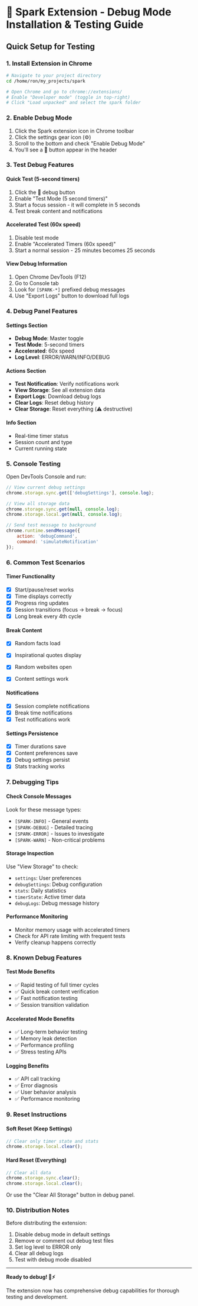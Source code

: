# 🧪 Spark Extension - Debug Mode Installation & Testing Guide

## Quick Setup for Testing

### 1. Install Extension in Chrome
```bash
# Navigate to your project directory
cd /home/ron/my_projects/spark

# Open Chrome and go to chrome://extensions/
# Enable "Developer mode" (toggle in top-right)
# Click "Load unpacked" and select the spark folder
```

### 2. Enable Debug Mode
1. Click the Spark extension icon in Chrome toolbar
2. Click the settings gear icon (⚙️)
3. Scroll to the bottom and check "Enable Debug Mode"
4. You'll see a 🧪 button appear in the header

### 3. Test Debug Features

#### Quick Test (5-second timers)
1. Click the 🧪 debug button
2. Enable "Test Mode (5 second timers)"
3. Start a focus session - it will complete in 5 seconds
4. Test break content and notifications

#### Accelerated Test (60x speed)
1. Disable test mode
2. Enable "Accelerated Timers (60x speed)"
3. Start a normal session - 25 minutes becomes 25 seconds

#### View Debug Information
1. Open Chrome DevTools (F12)
2. Go to Console tab
3. Look for `[SPARK-*]` prefixed debug messages
4. Use "Export Logs" button to download full logs

### 4. Debug Panel Features

#### Settings Section
- **Debug Mode**: Master toggle
- **Test Mode**: 5-second timers
- **Accelerated**: 60x speed
- **Log Level**: ERROR/WARN/INFO/DEBUG

#### Actions Section
- **Test Notification**: Verify notifications work
- **View Storage**: See all extension data
- **Export Logs**: Download debug logs
- **Clear Logs**: Reset debug history
- **Clear Storage**: Reset everything (⚠️ destructive)

#### Info Section
- Real-time timer status
- Session count and type
- Current running state

### 5. Console Testing

Open DevTools Console and run:
```javascript
// View current debug settings
chrome.storage.sync.get(['debugSettings'], console.log);

// View all storage data
chrome.storage.sync.get(null, console.log);
chrome.storage.local.get(null, console.log);

// Send test message to background
chrome.runtime.sendMessage({
    action: 'debugCommand',
    command: 'simulateNotification'
});
```

### 6. Common Test Scenarios

#### Timer Functionality
- [x] Start/pause/reset works
- [x] Time displays correctly
- [x] Progress ring updates
- [x] Session transitions (focus → break → focus)
- [x] Long break every 4th cycle

#### Break Content
- [x] Random facts load
- [x] Inspirational quotes display
 
- [x] Random websites open
- [x] Content settings work

#### Notifications
- [x] Session complete notifications
- [x] Break time notifications
- [x] Test notifications work

#### Settings Persistence
- [x] Timer durations save
- [x] Content preferences save
- [x] Debug settings persist
- [x] Stats tracking works

### 7. Debugging Tips

#### Check Console Messages
Look for these message types:
- `[SPARK-INFO]` - General events
- `[SPARK-DEBUG]` - Detailed tracing
- `[SPARK-ERROR]` - Issues to investigate
- `[SPARK-WARN]` - Non-critical problems

#### Storage Inspection
Use "View Storage" to check:
- `settings`: User preferences
- `debugSettings`: Debug configuration
- `stats`: Daily statistics
- `timerState`: Active timer data
- `debugLogs`: Debug message history

#### Performance Monitoring
- Monitor memory usage with accelerated timers
- Check for API rate limiting with frequent tests
- Verify cleanup happens correctly

### 8. Known Debug Features

#### Test Mode Benefits
- ✅ Rapid testing of full timer cycles
- ✅ Quick break content verification
- ✅ Fast notification testing
- ✅ Session transition validation

#### Accelerated Mode Benefits
- ✅ Long-term behavior testing
- ✅ Memory leak detection
- ✅ Performance profiling
- ✅ Stress testing APIs

#### Logging Benefits
- ✅ API call tracking
- ✅ Error diagnosis
- ✅ User behavior analysis
- ✅ Performance monitoring

### 9. Reset Instructions

#### Soft Reset (Keep Settings)
```javascript
// Clear only timer state and stats
chrome.storage.local.clear();
```

#### Hard Reset (Everything)
```javascript
// Clear all data
chrome.storage.sync.clear();
chrome.storage.local.clear();
```

Or use the "Clear All Storage" button in debug panel.

### 10. Distribution Notes

Before distributing the extension:
1. Disable debug mode in default settings
2. Remove or comment out debug test files
3. Set log level to ERROR only
4. Clear all debug logs
5. Test with debug mode disabled

---

**Ready to debug! 🧪⚡**

The extension now has comprehensive debug capabilities for thorough testing and development.
